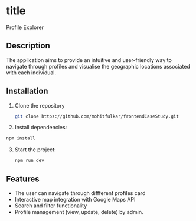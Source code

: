 # title
 Profile Explorer

 ## Description
 The application aims to provide an intuitive and
 user-friendly way to navigate through profiles and visualise the geographic
 locations associated with each individual.

 ## Installation
1. Clone the repository
    ``` bash
    git clone https://github.com/mohitfulkar/frontendCaseStudy.git
    ```
 
2.  Install dependencies:
   ```bash
   npm install
   ```

3. Start the project:
   ```bash
   npm run dev  
   ```

## Features 
- The user can navigate through diffferent profiles card
- Interactive map integration with Google Maps API
- Search and filter functionality
- Profile management (view, update, delete) by admin.


